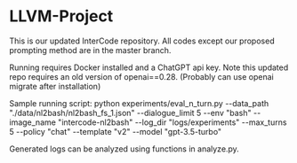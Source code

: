 # LLVM-Project

This is our updated InterCode repository. All codes except our proposed prompting method are in the master branch.

Running requires Docker installed and a ChatGPT api key. Note this updated repo requires an old version of openai==0.28. (Probably can use openai migrate after installation)

Sample running script: python experiments/eval_n_turn.py --data_path "./data/nl2bash/nl2bash_fs_1.json" --dialogue_limit 5 --env "bash" --image_name "intercode-nl2bash" --log_dir "logs/experiments" --max_turns 5 --policy "chat" --template "v2" --model "gpt-3.5-turbo" 

Generated logs can be analyzed using functions in analyze.py.
